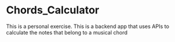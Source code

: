 # Chords_Calculator
This is a personal exercise. This is a backend app that uses APIs to calculate the notes that belong to a musical chord
